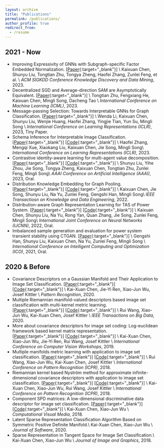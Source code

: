 ```yaml
---
layout: archive
title: "Publications"
permalink: /publications/
author_profile: true 
redirect_from:
  - /resume
---
```

## 2021 - Now

- Improving Expressivity of GNNs with Subgraph-specific Factor Embedded Normalization. [[Paper](){:target="_blank"}] \\
  <!-- Kaixuan Chen, Shunyu Liu, Tongtian Zhu, Ji Qiao, Yun Su, Yingjie Tian, Tongya Zheng, Haofei Zhang, Zunlei Feng, Jingwen Ye, Mingli Song. \\ -->
  Kaixuan Chen, Shunyu Liu, Tongtian Zhu, Tongya Zheng, Haofei Zhang, Zunlei Feng, et al. \\
  *ACM SIGKDD Conference Knowledge Discovery and Data Mining*, 2023.
- Decentralized SGD and Average-direction SAM are Asymptotically Equivalent. [[Paper](){:target="_blank"}] \\
  Tongtian Zhu, Fengxiang He, Kaixuan Chen, Mingli Song, Dacheng Tao \\
  *International Conference on Machine Learning (ICML)*, 2023.
- Message-passing Selection: Towards Interpretable GNNs for Graph Classification. [[Paper](https://openreview.net/pdf?id=99Go96dla5y){:target="_blank"}] \\
  Wenda Li, Kaixuan Chen, Shunyu Liu, Wenjie Huang, Haofei Zhang, Yingjie Tian, Yun Su, Mingli Song \\
  *International Conference on Learning Representations (ICLR)*, 2023, Tiny Paper.
- Schema Inference for Interpretable Image Classification. [[Paper](https://openreview.net/pdf?id=VGI9dSmTgPF){:target="_blank"}] [[Code](https://github.com/zhfeing/SchemaNet-PyTorch){:target="_blank"}] \\
  Haofei Zhang, Mengqi Xue, Xiaokang Liu, Kaixuan Chen, Jie Song, Mingli Song\\
  *International Conference on Learning Representations (ICLR)*, 2023.
- Contrastive identity-aware learning for multi-agent value decomposition. [[Paper](https://arxiv.org/abs/2211.12712){:target="_blank"}] [[Code](https://github.com/liushunyu/CIA){:target="_blank"}] \\
  Shunyu Liu, Yihe Zhou, Jie Song, Tongya Zheng, Kaixuan Chen, Tongtian Zhu, Zunlei Feng, Mingli Song\\
  *AAAI Conference on Artificial Intelligence (AAAI)*, 2023, Oral.
- Distribution Knowledge Embedding for Graph Pooling. [[Paper](https://ieeexplore.ieee.org/abstract/document/9896198){:target="_blank"}] [[Code](https://github.com/chenchkx/DKEPool){:target="_blank"}] \\
  Kaixuan Chen, Jie Song, Shunyu Liu, Na Yu, Zunlei Feng, Gengshi Han, Mingli Song\\
  *IEEE Transactiosn on Knowledge and Data Engineering*, 2022.
- Distribution-aware Graph Representation Learning for TAS of Power System. [[Paper](https://ieeexplore.ieee.org/abstract/document/9892854){:target="_blank"}] [[Code](https://github.com/chenchkx/DKEPool-TSA){:target="_blank"}] \\
  Kaixuan Chen, Shunyu Liu, Na Yu, Rong Yan, Quan Zhang, Jie Song, Zunlei Feng, Mingli Song\\
  *International Joint Conference on Neural Networks (IJCNN)*, 2022, Oral.
- Imbalanced sample generation and evaluation for power system transient stability using CTGAN. [[Paper](https://link.springer.com/chapter/10.1007/978-3-030-93247-3_55){:target="_blank"}] \\
  Gengshi Han, Shunyu Liu, Kaixuan Chen, Na Yu, Zunlei Feng, Mingli Song \\
  *International Conference on Intelligent Computing and Optimization (ICO)*, 2021, Oral.

## 2020 & Before

- Covariance Descriptors on a Gaussian Manifold and Their Application to Image Set Classification. [[Paper](https://www.sciencedirect.com/science/article/abs/pii/S0031320320302661){:target="_blank"}] [[Code](https://github.com/chenchkx/RiemannianCovDs){:target="_blank"}] \\
  Kai-Xuan Chen, Jie-Yi Ren, Xiao-Jun Wu, Josef Kittler \\
  *Pattern Recognition*, 2020.
- Multiple Riemannian manifold-valued descriptors based image set classification with multi-kernel metric learning. [[Paper](https://ieeexplore.ieee.org/abstract/document/9043722){:target="_blank"}] [[Code](https://github.com/chenchkx/MRMML-v1.0){:target="_blank"}] \\
  Rui Wang, Xiao-Jun Wu, Kai-Xuan Chen, Josef Kittler \\
  *IEEE Transactions on Big Data*, 2020.
- More about covariance descriptors for image set coding: Log-euclidean framework based kernel matrix representation. [[Paper](https://openaccess.thecvf.com/content_ICCVW_2019/html/CEFRL/Chen_More_About_Covariance_Descriptors_for_Image_Set_Coding_Log-Euclidean_Framework_ICCVW_2019_paper.html){:target="_blank"}] [[Code](https://github.com/chenchkx/iCovDs){:target="_blank"}]  \\
  Kai-Xuan Chen, Xiao-Jun Wu, Jie-Yi Ren, Rui Wang, Josef Kittler \\
  *International Conference on Computer Vision Workshops*, 2019.
- Multiple manifolds metric learning with application to image set classification. [[Paper](https://ieeexplore.ieee.org/abstract/document/8546030){:target="_blank"}] [[Code](https://github.com/chenchkx/MMML){:target="_blank"}] \\
  Rui Wang, Xiao-Jun Wu, Kai-Xuan Chen, Josef Kittler \\
  *International Conference on Pattern Recognition (ICPR)*, 2018.
- Riemannian kernel based Nyström method for approximate infinite-dimensional covariance descriptors with application to image set classification. [[Paper](https://ieeexplore.ieee.org/abstract/document/8545822){:target="_blank"}] [[Code](https://github.com/chenchkx/NYS-Apx){:target="_blank"}] \\
  Kai-Xuan Chen, Xiao-Jun Wu, Rui Wang, Josef Kittler \\
  *International Conference on Pattern Recognition (ICPR)*, 2018.
- Component SPD matrices: A low-dimensional discriminative data descriptor for image set classification. [[Paper](https://link.springer.com/article/10.1007/s41095-018-0119-7){:target="_blank"}] [[Code](https://github.com/chenchkx/ComponentSPD){:target="_blank"}] \\
  Kai-Xuan Chen, Xiao-Jun Wu \\
  *Computational Visual Media*, 2018.
- Latent Sparse Representation Classification Algorithm Based on Symmetric Positive Definite Manifold.\\
  Kai-Xuan Chen, Xiao-Jun Wu \\
  *Journal of Software*, 2020.
- Sparse Representation in Tangent Space for Image Set Classification.\\
  Kai-Xuan Chen, Xiao-Jun Wu \\
  *Journal of Image and Graphics*, 2018.

<!-- {% if author.googlescholar %}
  You can also find my articles on <u><a href="{{author.googlescholar}}">my Google Scholar profile</a>.</u>
{% endif %}

{% include base_path %}

{% for post in site.publications reversed %}
  {% include archive-single.html %}
{% endfor %} -->
